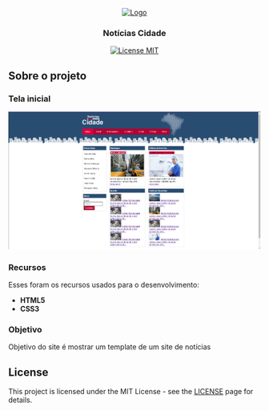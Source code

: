 <p align="center">
  <a href="https://github.com/othneildrew/Best-README-Template">
    <img src="/img/logo.png" alt="Logo">
  </a>

  <h3 align="center">Notícias Cidade</h3>
</p>

<p align="center">
  <a href="https://opensource.org/licenses/MIT">
    <img src="https://img.shields.io/badge/License-MIT-blue.svg" alt="License MIT">
  </a>
</p>

## Sobre o projeto
### Tela inicial

<img src="/tela-inicial-noticiascidade.PNG" ></img>

### Recursos

Esses foram os recursos usados para o desenvolvimento:

- **HTML5** 
- **CSS3** 

### Objetivo

Objetivo do site é mostrar um template de um site de notícias

## License

This project is licensed under the MIT License - see the [LICENSE](https://opensource.org/licenses/MIT) page for details.
